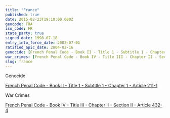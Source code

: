 ```yaml
---
title: "France"
published: true
date: 2015-02-23T19:10:00.000Z
geocode: FRA
iso_code: FR
state_party: true
signed_date: 1998-07-18
entry_into_force_date: 2002-07-01
ratified_apic_date: 2004-02-16
genocide: [French Penal Code - Book II - Title 1 - Subtitle 1 - Chapter 1 - Article 211-1](https://iccdb.hrlc.net/data/doc/174/keyword/46/)
war_crimes: [French Penal Code - Book IV - Title III - Chapter II - Section II - Article 432-4](https://iccdb.hrlc.net/data/doc/174/keyword/145/)
slug: france
---
```

Genocide

[French Penal Code - Book II - Title 1 - Subtitle 1 - Chapter 1 - Article 211-1](https://iccdb.hrlc.net/data/doc/174/keyword/46/)

War Crimes

[French Penal Code - Book IV - Title III - Chapter II - Section II - Article 432-4](https://iccdb.hrlc.net/data/doc/174/keyword/145/)

